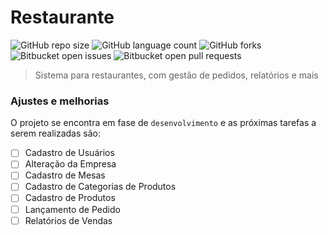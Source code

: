 # Restaurante

![GitHub repo size](https://img.shields.io/github/repo-size/AugustoPreis/restaurante?style=for-the-badge)
![GitHub language count](https://img.shields.io/github/languages/count/AugustoPreis/restaurante?style=for-the-badge)
![GitHub forks](https://img.shields.io/github/forks/AugustoPreis/restaurante?style=for-the-badge)
![Bitbucket open issues](https://img.shields.io/bitbucket/issues/AugustoPreis/restaurante?style=for-the-badge)
![Bitbucket open pull requests](https://img.shields.io/bitbucket/pr-raw/AugustoPreis/restaurante?style=for-the-badge)

> Sistema para restaurantes, com gestão de pedidos, relatórios e mais

### Ajustes e melhorias

O projeto se encontra em fase de `desenvolvimento` e as próximas tarefas a serem realizadas são:

- [ ] Cadastro de Usuários
- [ ] Alteração da Empresa
- [ ] Cadastro de Mesas
- [ ] Cadastro de Categorias de Produtos
- [ ] Cadastro de Produtos
- [ ] Lançamento de Pedido
- [ ] Relatórios de Vendas
